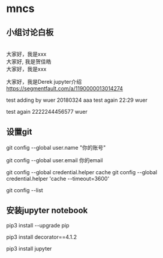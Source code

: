 ﻿# mncs
## 小组讨论白板
\
大家好，我是xxx
\
大家好, 我是贺佳皓
\
大家好，我是xxx



大家好，我是Derek
jupyter介绍 https://segmentfault.com/a/1190000013014274



test adding by wuer 20180324  aaa
test again 22:29 wuer

test again 2222244456577 wuer

## 设置git
git config --global user.name "你的账号"

git config --global user.email 你的email

git config --global credential.helper cache
git config --global credential.helper 'cache --timeout=3600'

git config --list

## 安装jupyter notebook

pip3 install --upgrade pip

pip3 install decorator==4.1.2

pip3 install jupyter

